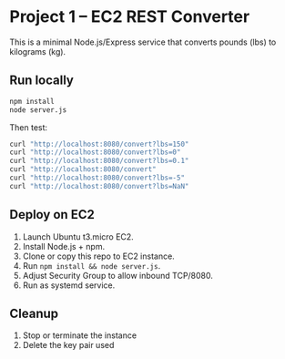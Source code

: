 # Project 1 – EC2 REST Converter

This is a minimal Node.js/Express service that converts pounds (lbs) to kilograms (kg).

## Run locally

```bash
npm install
node server.js
```

Then test:

```bash
curl "http://localhost:8080/convert?lbs=150"
curl "http://localhost:8080/convert?lbs=0"
curl "http://localhost:8080/convert?lbs=0.1"
curl "http://localhost:8080/convert"
curl "http://localhost:8080/convert?lbs=-5"
curl "http://localhost:8080/convert?lbs=NaN"
```

## Deploy on EC2

1. Launch Ubuntu t3.micro EC2.
2. Install Node.js + npm.
3. Clone or copy this repo to EC2 instance.
4. Run `npm install && node server.js`.
5. Adjust Security Group to allow inbound TCP/8080.
6. Run as systemd service.

## Cleanup

1. Stop or terminate the instance
2. Delete the key pair used
